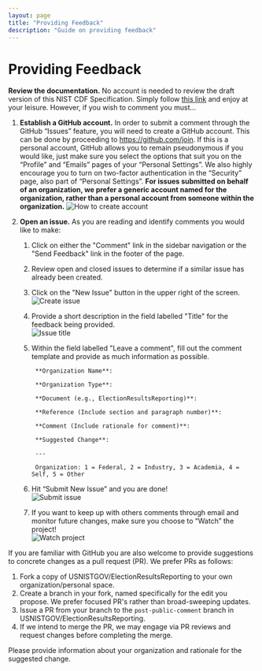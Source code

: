 ```yaml
---
layout: page
title: "Providing Feedback"
description: "Guide on providing feedback"
---
```


# Providing Feedback

**Review the documentation.** No account is needed to review the draft version of this NIST CDF Specification. Simply follow [this link](https://github.com/usnistgov/ElectionResultsReporting) and enjoy at your leisure. However, if you wish to comment you must…

1. **Establish a GitHub account.** In order to submit a comment through the GitHub “Issues” feature, you will need to create a GitHub account. This can be done by proceeding to https://github.com/join. If this is a personal account, GitHub allows you to remain pseudonymous if you would like, just make sure you select the options that suit you on the “Profile” and “Emails” pages of your “Personal Settings”.  We also highly encourage you to turn on two-factor authentication in the “Security” page, also part of “Personal Settings”. **For issues submitted on behalf of an organization, we prefer a generic account named for the organization, rather than a personal account from someone within the organization.**
  ![How to create account](assets/create_github_account.png)

2. **Open an issue.** As you are reading and identify comments you would like to make:

    1. Click on either the "Comment" link in the sidebar navigation or the "Send Feedback" link in the footer of the page.

    2. Review open and closed issues to determine if a similar issue has already been created.

    2. Click on the "New Issue" button in the upper right of the screen.  
    ![Create issue](assets/create_new_issue.png)

    4. Provide a short description in the field labelled "Title" for the feedback being provided.  
    ![Issue title](assets/issue_title.png)

    5. Within the field labelled "Leave a comment", fill out the comment template and provide as much information as possible.

            **Organization Name**:

            **Organization Type**:

            **Document (e.g., ElectionResultsReporting)**:

            **Reference (Include section and paragraph number)**:

            **Comment (Include rationale for comment)**:

            **Suggested Change**:

            ---

            Organization: 1 = Federal, 2 = Industry, 3 = Academia, 4 = Self, 5 = Other

    6. Hit “Submit New Issue” and you are done!  
    ![Submit issue](assets/submit_new_issue.png)

    7. If you want to keep up with others comments through email and monitor future changes, make sure you choose to “Watch” the project!  
    ![Watch project](assets/watch_project.png)

If you are familiar with GitHub you are also welcome to provide suggestions to concrete changes as a pull request (PR). We prefer PRs as follows:

1. Fork a copy of USNISTGOV/ElectionResultsReporting to your own organization/personal space.
2. Create a branch in your fork, named specifically for the edit you propose.  We prefer focused PR's rather than broad-sweeping updates.
3. Issue a PR from your branch to the `post-public-comment` branch in USNISTGOV/ElectionResultsReporting.
4. If we intend to merge the PR, we may engage via PR reviews and request changes before completing the merge.

Please provide information about your organization and rationale for the suggested change.
